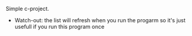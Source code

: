 Simple c-project.
* Watch-out: the list will refresh when you run the progarm so it's just usefull if you run this program once 
